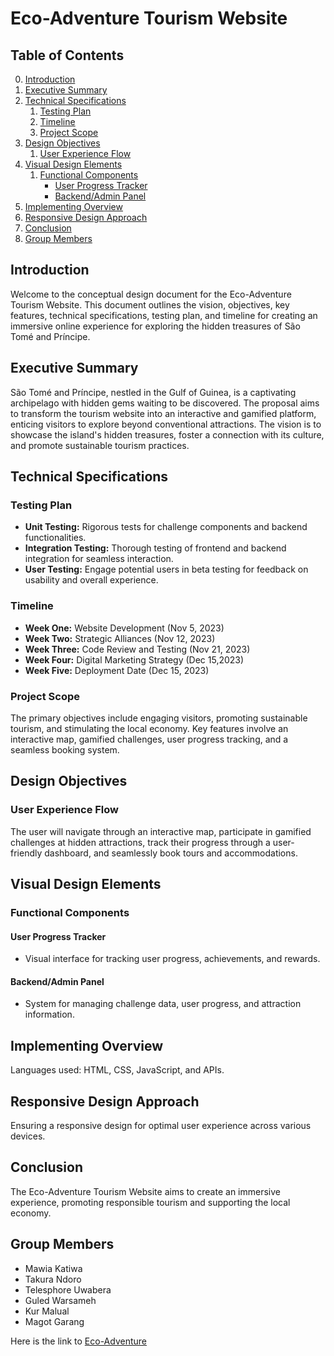 
# Eco-Adventure Tourism Website

## Table of Contents
0. [Introduction](#introduction)
1. [Executive Summary](#executive-summary)
2. [Technical Specifications](#technical-specifications)
    1. [Testing Plan](#testing-plan)
    2. [Timeline](#timeline)
    3. [Project Scope](#project-scope)
3. [Design Objectives](#design-objectives)
    1. [User Experience Flow](#user-experience-flow)
4. [Visual Design Elements](#visual-design-elements)
    1. [Functional Components](#functional-components)
        - [User Progress Tracker](#user-progress-tracker)
        - [Backend/Admin Panel](#backendadmin-panel)
5. [Implementing Overview](#implementing-overview)
6. [Responsive Design Approach](#responsive-design-approach)
7. [Conclusion](#conclusion)
8. [Group Members](#group-members)

## Introduction

Welcome to the conceptual design document for the Eco-Adventure Tourism Website. This document outlines the vision, objectives, key features, technical specifications, testing plan, and timeline for creating an immersive online experience for exploring the hidden treasures of São Tomé and Príncipe.

## Executive Summary

São Tomé and Príncipe, nestled in the Gulf of Guinea, is a captivating archipelago with hidden gems waiting to be discovered. The proposal aims to transform the tourism website into an interactive and gamified platform, enticing visitors to explore beyond conventional attractions. The vision is to showcase the island's hidden treasures, foster a connection with its culture, and promote sustainable tourism practices.

## Technical Specifications

### Testing Plan

- **Unit Testing:** Rigorous tests for challenge components and backend functionalities.
- **Integration Testing:** Thorough testing of frontend and backend integration for seamless interaction.
- **User Testing:** Engage potential users in beta testing for feedback on usability and overall experience.

### Timeline

- **Week One:** Website Development (Nov 5, 2023)
- **Week Two:** Strategic Alliances (Nov 12, 2023)
- **Week Three:** Code Review and Testing (Nov 21, 2023)
- **Week Four:** Digital Marketing Strategy (Dec 15,2023)
- **Week Five:** Deployment Date (Dec 15, 2023)

### Project Scope

The primary objectives include engaging visitors, promoting sustainable tourism, and stimulating the local economy. Key features involve an interactive map, gamified challenges, user progress tracking, and a seamless booking system.

## Design Objectives

### User Experience Flow

The user will navigate through an interactive map, participate in gamified challenges at hidden attractions, track their progress through a user-friendly dashboard, and seamlessly book tours and accommodations.

## Visual Design Elements

### Functional Components

#### User Progress Tracker

- Visual interface for tracking user progress, achievements, and rewards.

#### Backend/Admin Panel

- System for managing challenge data, user progress, and attraction information.

## Implementing Overview

Languages used: HTML, CSS, JavaScript, and APIs.

## Responsive Design Approach

Ensuring a responsive design for optimal user experience across various devices.

## Conclusion

The Eco-Adventure Tourism Website aims to create an immersive experience, promoting responsible tourism and supporting the local economy.

## Group Members

- Mawia Katiwa
- Takura Ndoro
- Telesphore Uwabera
- Guled Warsameh
- Kur Malual
- Magot Garang


Here is the link to [Eco-Adventure](https://uwaberatelesphore.netlify.app/)
